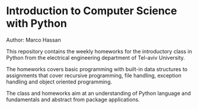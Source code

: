 # Introduction to Computer Science with Python

Author: Marco Hassan 

This repository contains the weekly homeworks for the introductory class in Python from the electrical engineering department of Tel-aviv University.

The homeworks covers basic programming with built-in data structures to assignments that cover recursive programming, file handling, exception handling and object oriented programming.

The class and homeworks aim at an understanding of Python language and fundamentals and abstract from package applications.

